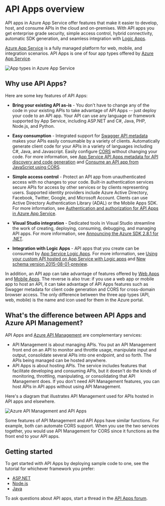 <properties 
	pageTitle="API Apps introduction | Azure" 
	description="Learn how Azure App Service helps you develop, host, and consume RESTful APIs." 
	services="app-service\api" 
	documentationCenter=".net" 
	authors="tdykstra" 
	manager="wpickett" 
	editor=""/>

<tags 
	ms.service="app-service-api" 
	ms.workload="web" 
	ms.tgt_pltfrm="na" 
	ms.devlang="na" 
	ms.topic="get-started-article" 
	ms.date="08/23/2016" 
	wacn.date="" 
	ms.author="rachelap"/>

# API Apps overview

API apps in Azure App Service offer features that make it easier to develop, host, and consume APIs in the cloud and on-premises. With API apps you get enterprise grade security, simple access control, hybrid connectivity, automatic SDK generation, and seamless integration with [Logic Apps](/documentation/articles/app-service-logic-what-are-logic-apps/).

[Azure App Service](/documentation/articles/app-service-value-prop-what-is/) is a fully managed platform for web, mobile, and integration scenarios. API Apps is one of four app types offered by [Azure App Service](/documentation/articles/app-service-value-prop-what-is/).

![App types in Azure App Service](./media/app-service-api-apps-why-best-platform/appservicesuite.png)

## Why use API Apps?

Here are some key features of API Apps:

- **Bring your existing API as-is** - You don't have to change any of the code in your existing APIs to take advantage of API Apps -- just deploy your code to an API app. Your API can use any language or framework supported by App Service, including ASP.NET and C#, Java, PHP, Node.js, and Python.

- **Easy consumption** - Integrated support for [Swagger API metadata](http://swagger.io/) makes your APIs easily consumable by a variety of clients.  Automatically generate client code for your APIs in a variety of languages including C#, Java, and Javascript. Easily configure [CORS](/documentation/articles/app-service-api-cors-consume-javascript/) without changing your code. For more information, see [App Service API Apps metadata for API discovery and code generation](/documentation/articles/app-service-api-metadata/) and [Consume an API app from JavaScript using CORS](/documentation/articles/app-service-api-cors-consume-javascript/). 

- **Simple access control** - Protect an API app from unauthenticated access with no changes to your code. Built-in authentication services secure APIs for access by other services or by clients representing users. Supported identity providers include Azure Active Directory, Facebook, Twitter, Google, and Microsoft Account. Clients can use Active Directory Authentication Library (ADAL) or the Mobile Apps SDK. For more information, see [Authentication and authorization for API Apps in Azure App Service](/documentation/articles/app-service-api-authentication/).

- **Visual Studio integration** - Dedicated tools in Visual Studio streamline the work of creating, deploying, consuming, debugging, and managing API apps. For more information, see [Announcing the Azure SDK 2.8.1 for .NET](/blog/announcing-azure-sdk-2-8-1-for-net/).

- **Integration with Logic Apps** - API apps that you create can be consumed by [App Service Logic Apps](/documentation/articles/app-service-logic-what-are-logic-apps/).  For more information, see [Using your custom API hosted on App Service with Logic apps](/documentation/articles/app-service-logic-custom-hosted-api/) and [New schema version 2015-08-01-preview](/documentation/articles/app-service-logic-schema-2015-08-01/).

In addition, an API app can take advantage of features offered by [Web Apps](/documentation/articles/app-service-web-overview/) and [Mobile Apps](/documentation/articles/app-service-mobile-value-prop/). The reverse is also true: if you use a web app or mobile app to host an API, it can take advantage of API Apps features such as Swagger metadata for client code generation and CORS for cross-domain browser access. The only difference between the three app types (API, web, mobile) is the name and icon used for them in the Azure portal.

## What's the difference between API Apps and Azure API Management?

API Apps and [Azure API Management](/documentation/articles/api-management-key-concepts/) are complementary services:

* API Management is about managing APIs. You put an API Management front end on an API to monitor and throttle usage, manipulate input and output, consolidate several APIs into one endpoint, and so forth. The APIs being managed can be hosted anywhere.
* API Apps is about hosting APIs. The service includes features that facilitate developing and consuming APIs, but it doesn't do the kinds of monitoring, throttling, manipulating, or consolidating that API Management does. If you don't need API Management features, you can host APIs in API apps without using API Management.

Here's a diagram that illustrates API Management used for APIs hosted in API apps and elsewhere.

![Azure API Management and API Apps](./media/app-service-api-apps-why-best-platform/apia-apim.png)

Some features of API Management and API Apps have similar functions.  For example, both can automate CORS support. When you use the two services together, you would use API Management for CORS since it functions as the front end to your API apps. 

## Getting started

To get started with API Apps by deploying sample code to one, see the tutorial for whichever framework you prefer:

* [ASP.NET](/documentation/articles/app-service-api-dotnet-get-started/) 
* [Node.js](/documentation/articles/app-service-api-nodejs-api-app/) 
* [Java](/documentation/articles/app-service-api-java-api-app/) 

To ask questions about API apps, start a thread in the [API Apps forum](https://social.msdn.microsoft.com/Forums/home?forum=AzureAPIApps). 
